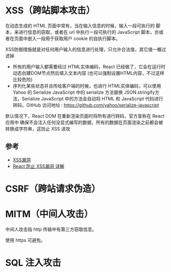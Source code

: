 # XSS（跨站脚本攻击）

在动态生成的 HTML 页面中常有，当在输入信息的时候，输入一段可执行的 <JavaScript> 脚本，来进行信息的窃取，或者在 url 中执行一段可执行的 JavaScript 脚本，亦或者在页面中嵌入一段用于获取用户 cookie 的自执行脚本。

XSS防御措施就是对任何用户输入的信息进行处理，只允许合法值，其它值一概过滤掉

- 所有的用户输入都需要经过 HTML实体编码，React 已经做了，它会在运行时动态创建DOM节点然后填入文本内容 (也可以强制设置HTML内容，不过这样比较危险)
-  序列化某些状态并且传给客户端的时候，也进行 HTML实体编码，可以使用 Yahoo 的 Serialize JavaScript  中的 serialize 方法替换 JSON.stringify方法，Serialize JavaScript 中的方法会自动将 HTML 和 JavaScript 代码进行转码，GitHub 访问地址 : https://github.com/yahoo/serialize-javascript

默认情况下，React DOM 在重新渲染页面时将所有进行转码，官方宣称在 React 应用中
确保不会注入任何没显式编写的数据，所有的数据在页面渲染之前都会被转换成字符串，这防止 XSS 进攻

## 参考

- [XSS漏洞](https://www.jianshu.com/p/4fcb4b411a66)
- [React 防止 XSS漏洞 详解](https://blog.csdn.net/chenshun123/article/details/78999225)

# CSRF（跨站请求伪造）

# MITM（中间人攻击）

中间人攻击指 http 传输中有第三方窃取信息。

使用 https 可避免。

# SQL 注入攻击

